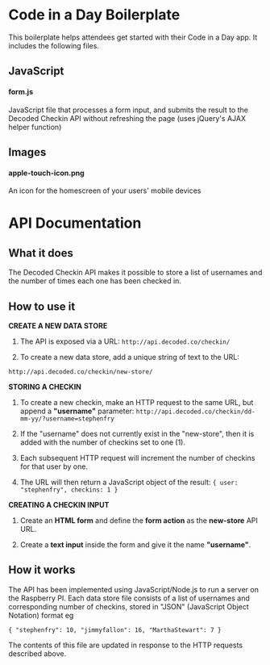 Code in a Day Boilerplate
=========================

This boilerplate helps attendees get started with their Code in a Day app. It includes the following files.

## JavaScript

#### form.js

JavaScript file that processes a form input, and submits the result to the Decoded Checkin API without refreshing the page (uses jQuery's AJAX helper function)

## Images

#### apple-touch-icon.png

An icon for the homescreen of your users' mobile devices

# API Documentation

## What it does

The Decoded Checkin API makes it possible to store a list of usernames and the number of times each one has been checked in.

## How to use it



**CREATE A NEW DATA STORE**

  1. The API is exposed via a URL: `http://api.decoded.co/checkin/`

  2. To create a new data store, add a unique string of text to the URL: 

  `http://api.decoded.co/checkin/new-store/`

**STORING A CHECKIN**

  1. To create a new checkin, make an HTTP request to the same URL, but append a **"username"** parameter: `http://api.decoded.co/checkin/dd-mm-yy/?username=stephenfry` 

  2. If the "username" does not currently exist in the "new-store", then it is added with the number of checkins set to one (1).  

  3. Each subsequent HTTP request will increment the number of checkins for that user by one.  

  4. The URL will then return a JavaScript object of the result: 
  `{
  user: "stephenfry",
  checkins: 1
}`


**CREATING A CHECKIN INPUT**

  1. Create an **HTML form** and define the **form action** as the **new-store** API URL.

  2. Create a **text input** inside the form and give it the name **"username"**.


## How it works

The API has been implemented using JavaScript/Node.js to run a server on the Raspberry PI.  Each data store file consists of a list of usernames and corresponding number of checkins, stored in "JSON" (JavaScript Object Notation) format eg

`{
  "stephenfry": 10,
  "jimmyfallon": 16,
  "MarthaStewart‎": 7
}`

The contents of this file are updated in response to the HTTP requests described above.
